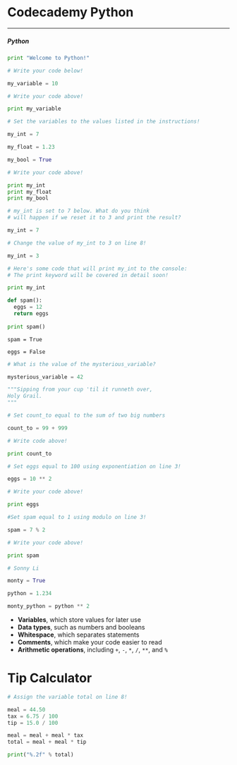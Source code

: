 # Codecademy Python

---

##### Python


```python
print "Welcome to Python!"
```

```python
# Write your code below!

my_variable = 10

# Write your code above!

print my_variable
```

```python
# Set the variables to the values listed in the instructions!

my_int = 7

my_float = 1.23

my_bool = True

# Write your code above!

print my_int
print my_float
print my_bool
```

```python
# my_int is set to 7 below. What do you think
# will happen if we reset it to 3 and print the result?

my_int = 7

# Change the value of my_int to 3 on line 8!

my_int = 3

# Here's some code that will print my_int to the console:
# The print keyword will be covered in detail soon!

print my_int
```

```python
def spam():
  eggs = 12
  return eggs
        
print spam()
```

```
spam = True

eggs = False
```

```python
# What is the value of the mysterious_variable?

mysterious_variable = 42
```

```python
"""Sipping from your cup 'til it runneth over,
Holy Grail.
"""
```

```python
# Set count_to equal to the sum of two big numbers

count_to = 99 + 999

# Write code above!

print count_to
```

```python
# Set eggs equal to 100 using exponentiation on line 3!

eggs = 10 ** 2

# Write your code above!

print eggs
```

```python
#Set spam equal to 1 using modulo on line 3!

spam = 7 % 2

# Write your code above!

print spam
```

```python
# Sonny Li

monty = True

python = 1.234

monty_python = python ** 2
```

- **Variables**, which store values for later use
- **Data types**, such as numbers and booleans
- **Whitespace**, which separates statements
- **Comments**, which make your code easier to read
- **Arithmetic operations**, including `+`, `-`, `*`, `/`, `**`, and `%`

# Tip Calculator

```python
# Assign the variable total on line 8!

meal = 44.50
tax = 6.75 / 100
tip = 15.0 / 100

meal = meal + meal * tax
total = meal + meal * tip

print("%.2f" % total)
```
